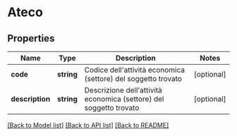 # Ateco

## Properties
Name | Type | Description | Notes
------------ | ------------- | ------------- | -------------
**code** | **string** | Codice dell&#39;attività economica (settore) del soggetto trovato | [optional] 
**description** | **string** | Descrizione dell&#39;attività economica (settore) del soggetto trovato | [optional] 

[[Back to Model list]](../README.md#documentation-for-models) [[Back to API list]](../README.md#documentation-for-api-endpoints) [[Back to README]](../README.md)


